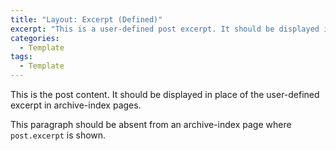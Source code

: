 ```yaml
---
title: "Layout: Excerpt (Defined)"
excerpt: "This is a user-defined post excerpt. It should be displayed in place of the post content in archive-index pages."
categories:
  - Template
tags:
  - Template
---
```


This is the post content. It should be displayed in place of the user-defined excerpt in archive-index pages.

This paragraph should be absent from an archive-index page where `post.excerpt` is shown.
